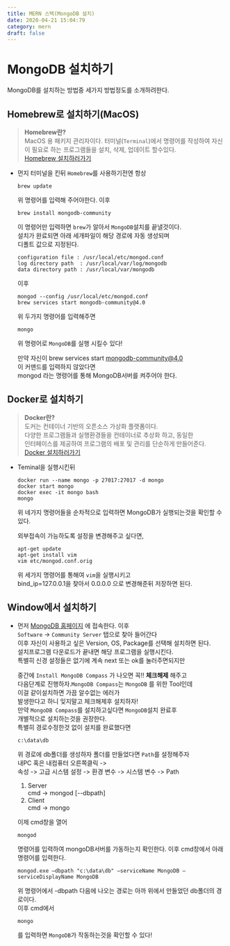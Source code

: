 ```yaml
---
title: MERN 스택(MongoDB 설치)
date: 2020-04-21 15:04:79
category: mern
draft: false
---
```



# MongoDB 설치하기 #

MongoDB를 설치하는 방법중 세가지 방법정도를 소개하려한다.   


## Homebrew로 설치하기(MacOS) ##
> **Homebrew란?**   
> MacOS 용 패키지 관리자이다. 터미널(`Terminal`)에서 명령어를 작성하여 자신이 
> 필요로 하는 프로그램들을 설치, 삭제, 업데이트 할수있다.   
> [Homebrew 설치하러가기](https://brew.sh/index_ko)

- 먼지 터미널을 킨뒤 `Homebrew`를 사용하기전엔 항상 
    ```
    brew update
    ```
    위 명령어를 입력해 주어야한다. 이후
    ```
    brew install mongodb-community
    ```
    이 명령어만 입력하면 `brew`가 알아서 `MongoDB`설치를 끝낼것이다.   
    설치가 완료되면 아래 세개파일이 해당 경로에 자동 생성되며   
    디폴트 값으로 지정된다.

    ```
    configuration file : /usr/local/etc/mongod.conf   
    log directory path  : /usr/local/var/log/mongodb   
    data directory path : /usr/local/var/mongodb
    ```

    이후
    ```
    mongod --config /usr/local/etc/mongod.conf
    brew services start mongodb-community@4.0
    ```
    위 두가지 명령어를 입력해주면 

    ```
    mongo
    ```
    위 명령어로 `MongoDB`를 실행 시킬수 있다!

    만약 자신이 brew services start mongodb-community@4.0    
    이 커맨드를 입력하지 않았다면   
    mongod 라는 명령어를 통해 MongoDB서버를 켜주어야 한다.


## Docker로 설치하기 ##
> **Docker란?**   
> 도커는 컨테이너 기반의 오픈소스 가상화 플랫폼이다.   
> 다양한 프로그램들과 실행환경들을 컨테이너로 추상화 하고, 동일한   
> 인터페이스를 제공하여 프로그램의 배포 및 관리를 단순하게 만들어준다.   
> [Docker 설치하러가기](https://www.docker.com/)

- Teminal을 실행시킨뒤
    ```
    docker run --name mongo -p 27017:27017 -d mongo
    docker start mongo
    docker exec -it mongo bash
    mongo    
    ```
    위 네가지 명령어들을 순차적으로 입력하면 MongoDB가 실행되는것을 확인할 수 있다.   

    외부접속이 가능하도록 설정을 변경해주고 싶다면,   
    ```
    apt-get update 
    apt-get install vim
    vim etc/mongod.conf.orig
    ```
    위 세가지 명령어를 통해여 `vim`을 실행시키고   
    bind_ip=127.0.0.1을 찾아서 0.0.0.0 으로 변경해준뒤 저장하면 된다. 


## Window에서 설치하기 ##   
- 먼저 [MongoDB 홈페이지](https://www.mongodb.com) 에 접속한다. 이후   
    `Software` -> `Community Server` 탭으로 찾아 들어간다   
    이후 자신이 사용하고 싶은 Version, OS, Package를 선택해 설치하면 된다.   
    설치프로그램 다운로드가 끝내면 해당 프로그램을 실행시킨다.   
    특별히 신경 설정들은 없기에 계속 next 또는 ok를 눌러주면되지만   

    중간에 `Install MongoDB Compass` 가 나오면 꼭!! **체크해제** 해주고    
    다음단계로 진행하자.`MongoDB Compass`는 `MongoDB` 를 위한 Tool인데    
    이걸 같이설치하면 가끔 알수없는 에러가   
    발생한다고 하니 잊지말고 체크해제후 설치하자!   
    만약 `MongoDB Compass`를 설치하고싶다면 `MongoDB`설치 완료후    
    개별적으로 설치하는것을 권장한다.   
    특별히 경로수정한것 없이 설치를 완료했다면
    ```
    c:\data\db
    ```  
    위 경로에 db폴더를 생성하자
    폴더를 만들었다면 `Path`를 설정해주자   
    내PC 혹은 내컴퓨터 오른쪽클릭 ->    
    속성 -> 고급 시스템 설정 -> 환경 변수 -> 시스템 변수 -> Path
    1. Server   
        cmd -> mongod [--dbpath]
    2. Client   
         cmd -> mongo   

    이제 cmd창을 열어 
    ```  
    mongod 
    ```  
    명령어를 입력하여 mongoDB서버를 가동하는지 확인한다. 이후 cmd창에서 아래 명령어를 입력한다.   
    ```  
    mongod.exe —dbpath "c:\data\db" —serviceName MongoDB —serviceDisplayName MongoDB
    ```  
    위 명령어에서 -dbpath 다음에 나오는 경로는 아까 위에서 만들었던 db폴더의 경로이다.   
    이후 cmd에서 
    ```
    mongo 
    ```
    를 입력하면 `MongoDB`가 작동하는것을 확인할 수 있다!




